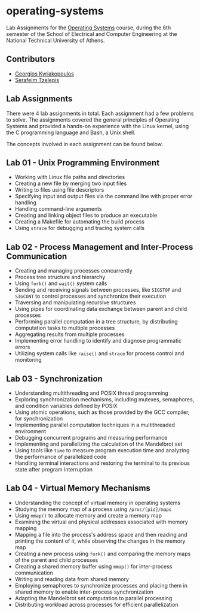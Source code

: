 # operating-systems

Lab Assignments for the [Operating Systems](https://www.ece.ntua.gr/en/undergraduate/courses/3136) course, during the 6th semester of the School of Electrical and Computer Engineering at the National Technical University of Athens.

## Contributors

- [Georgios Kyriakopoulos](https://github.com/geokyr)
- [Serafeim Tzelepis](https://github.com/sertze)

## Lab Assignments

There were 4 lab assignments in total. Each assignment had a few problems to solve. The assignments covered the general principles of Operating Systems and provided a hands-on experience with the Linux kernel, using the C programming language and Bash, a Unix shell. 

The concepts involved in each assignment can be found below.

## Lab 01 - Unix Programming Environment

- Working with Linux file paths and directories
- Creating a new file by merging two input files
- Writing to files using file descriptors
- Specifying input and output files via the command line with proper error handling
- Handling command-line arguments
- Creating and linking object files to produce an executable
- Creating a Makefile for automating the build process
- Using `strace` for debugging and tracing system calls

## Lab 02 - Process Management and Inter-Process Communication

- Creating and managing processes concurrently
- Process tree structure and hierarchy
- Using `fork()` and `wait()` system calls
- Sending and receiving signals between processes, like `SIGSTOP` and `SIGCONT` to control processes and synchronize their execution
- Traversing and manipulating recursive structures
- Using pipes for coordinating data exchange between parent and child processes
- Performing parallel computation in a tree structure, by distributing computation tasks to multiple processes
- Aggregating results from multiple processes
- Implementing error handling to identify and diagnose programmatic errors
- Utilizing system calls like `raise()` and `strace` for process control and monitoring

## Lab 03 - Synchronization

- Understanding multithreading and POSIX thread programming
- Exploring synchronization mechanisms, including mutexes, semaphores, and condition variables defined by POSIX
- Using atomic operations, such as those provided by the GCC compiler, for synchronization
- Implementing parallel computation techniques in a multithreaded environment
- Debugging concurrent programs and measuring performance
- Implementing and parallelizing the calculation of the Mandelbrot set
- Using tools like `time` to measure program execution time and analyzing the performance of parallelized code
- Handling terminal interactions and restoring the terminal to its previous state after program interruption

## Lab 04 - Virtual Memory Mechanisms

- Understanding the concept of virtual memory in operating systems
- Studying the memory map of a process using `/proc/[pid]/maps`
- Using `mmap()` to allocate memory and create a memory map
- Examining the virtual and physical addresses associated with memory mapping
- Mapping a file into the process's address space and then reading and printing the content of it, while observing the changes in the memory map
- Creating a new process using `fork()` and comparing the memory maps of the parent and child processes
- Creating a shared memory buffer using `mmap()` for inter-process communication
- Writing and reading data from shared memory
- Employing semaphores to synchronize processes and placing them in shared memory to enable inter-process synchronization
- Adapting the Mandelbrot set computation to parallel processing
- Distributing workload across processes for efficient parallelization
